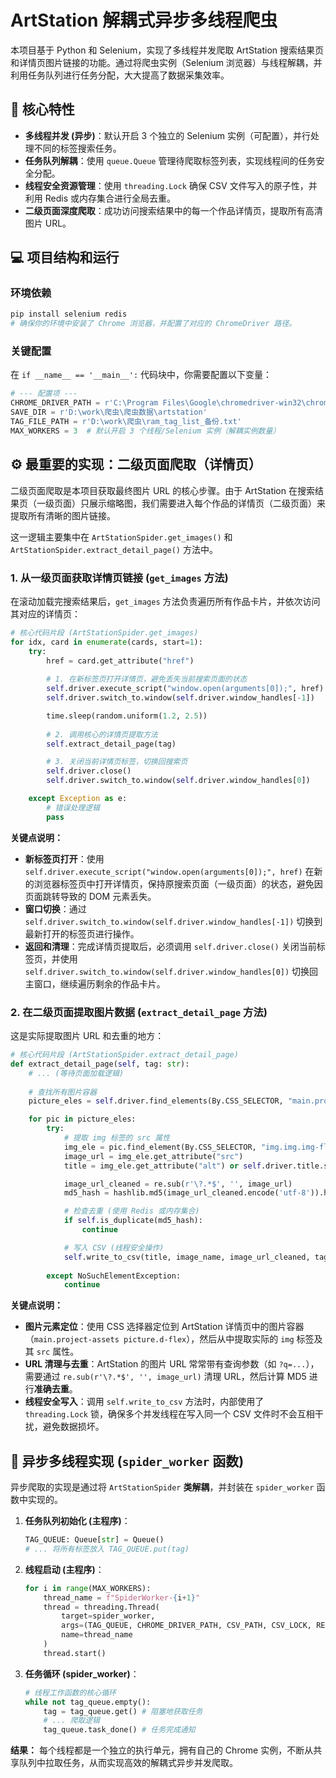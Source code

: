 
# ArtStation 解耦式异步多线程爬虫

本项目基于 Python 和 Selenium，实现了多线程并发爬取 ArtStation 搜索结果页和详情页图片链接的功能。通过将爬虫实例（Selenium 浏览器）与线程解耦，并利用任务队列进行任务分配，大大提高了数据采集效率。

## 🚀 核心特性

  * **多线程并发 (异步)**：默认开启 3 个独立的 Selenium 实例（可配置），并行处理不同的标签搜索任务。
  * **任务队列解耦**：使用 `queue.Queue` 管理待爬取标签列表，实现线程间的任务安全分配。
  * **线程安全资源管理**：使用 `threading.Lock` 确保 CSV 文件写入的原子性，并利用 Redis 或内存集合进行全局去重。
  * **二级页面深度爬取**：成功访问搜索结果中的每一个作品详情页，提取所有高清图片 URL。

## 💻 项目结构和运行

### 环境依赖

```bash
pip install selenium redis
# 确保你的环境中安装了 Chrome 浏览器，并配置了对应的 ChromeDriver 路径。
```

### 关键配置

在 `if __name__ == '__main__':` 代码块中，你需要配置以下变量：

```python
# --- 配置项 ---
CHROME_DRIVER_PATH = r'C:\Program Files\Google\chromedriver-win32\chromedriver.exe' # 你的 Chrome Driver 路径
SAVE_DIR = r'D:\work\爬虫\爬虫数据\artstation'
TAG_FILE_PATH = r'D:\work\爬虫\ram_tag_list_备份.txt'
MAX_WORKERS = 3  # 默认开启 3 个线程/Selenium 实例（解耦实例数量）
```

## ⚙️ 最重要的实现：二级页面爬取（详情页）

二级页面爬取是本项目获取最终图片 URL 的核心步骤。由于 ArtStation 在搜索结果页（一级页面）只展示缩略图，我们需要进入每个作品的详情页（二级页面）来提取所有清晰的图片链接。

这一逻辑主要集中在 `ArtStationSpider.get_images()` 和 `ArtStationSpider.extract_detail_page()` 方法中。

### 1\. 从一级页面获取详情页链接 (`get_images` 方法)

在滚动加载完搜索结果后，`get_images` 方法负责遍历所有作品卡片，并依次访问其对应的详情页：

```python
# 核心代码片段 (ArtStationSpider.get_images)
for idx, card in enumerate(cards, start=1):
    try:
        href = card.get_attribute("href")
        
        # 1. 在新标签页打开详情页，避免丢失当前搜索页面的状态
        self.driver.execute_script("window.open(arguments[0]);", href)
        self.driver.switch_to.window(self.driver.window_handles[-1])

        time.sleep(random.uniform(1.2, 2.5))
        
        # 2. 调用核心的详情页提取方法
        self.extract_detail_page(tag) 

        # 3. 关闭当前详情页标签，切换回搜索页
        self.driver.close()
        self.driver.switch_to.window(self.driver.window_handles[0])

    except Exception as e:
        # 错误处理逻辑
        pass
```

**关键点说明：**

  * **新标签页打开**：使用 `self.driver.execute_script("window.open(arguments[0]);", href)` 在新的浏览器标签页中打开详情页，保持原搜索页面（一级页面）的状态，避免因页面跳转导致的 DOM 元素丢失。
  * **窗口切换**：通过 `self.driver.switch_to.window(self.driver.window_handles[-1])` 切换到最新打开的标签页进行操作。
  * **返回和清理**：完成详情页提取后，必须调用 `self.driver.close()` 关闭当前标签页，并使用 `self.driver.switch_to.window(self.driver.window_handles[0])` 切换回主窗口，继续遍历剩余的作品卡片。

### 2\. 在二级页面提取图片数据 (`extract_detail_page` 方法)

这是实际提取图片 URL 和去重的地方：

```python
# 核心代码片段 (ArtStationSpider.extract_detail_page)
def extract_detail_page(self, tag: str):
    # ... (等待页面加载逻辑)
    
    # 查找所有图片容器
    picture_eles = self.driver.find_elements(By.CSS_SELECTOR, "main.project-assets picture.d-flex")

    for pic in picture_eles:
        try:
            # 提取 img 标签的 src 属性
            img_ele = pic.find_element(By.CSS_SELECTOR, "img.img.img-fluid.block-center.img-fit")
            image_url = img_ele.get_attribute("src")
            title = img_ele.get_attribute("alt") or self.driver.title.split(' - ')[0]

            image_url_cleaned = re.sub(r'\?.*$', '', image_url)
            md5_hash = hashlib.md5(image_url_cleaned.encode('utf-8')).hexdigest()

            # 检查去重 (使用 Redis 或内存集合)
            if self.is_duplicate(md5_hash):
                continue

            # 写入 CSV (线程安全操作)
            self.write_to_csv(title, image_name, image_url_cleaned, tag)
            
        except NoSuchElementException:
            continue
```

**关键点说明：**

  * **图片元素定位**：使用 CSS 选择器定位到 ArtStation 详情页中的图片容器（`main.project-assets picture.d-flex`），然后从中提取实际的 `img` 标签及其 `src` 属性。
  * **URL 清理与去重**：ArtStation 的图片 URL 常常带有查询参数（如 `?q=...`），需要通过 `re.sub(r'\?.*$', '', image_url)` 清理 URL，然后计算 MD5 进行**准确去重**。
  * **线程安全写入**：调用 `self.write_to_csv` 方法时，内部使用了 `threading.Lock` 锁，确保多个并发线程在写入同一个 CSV 文件时不会互相干扰，避免数据损坏。

## 🧵 异步多线程实现 (`spider_worker` 函数)

异步爬取的实现是通过将 `ArtStationSpider` **类解耦**，并封装在 `spider_worker` 函数中实现的。

1.  **任务队列初始化 (主程序)**：

    ```python
    TAG_QUEUE: Queue[str] = Queue()
    # ... 将所有标签放入 TAG_QUEUE.put(tag)
    ```

2.  **线程启动 (主程序)**：

    ```python
    for i in range(MAX_WORKERS):
        thread_name = f"SpiderWorker-{i+1}"
        thread = threading.Thread(
            target=spider_worker,
            args=(TAG_QUEUE, CHROME_DRIVER_PATH, CSV_PATH, CSV_LOCK, REDIS_CONN),
            name=thread_name
        )
        thread.start()
    ```

3.  **任务循环 (spider\_worker)**：

    ```python
    # 线程工作函数的核心循环
    while not tag_queue.empty():
        tag = tag_queue.get() # 阻塞地获取任务
        # ... 爬取逻辑
        tag_queue.task_done() # 任务完成通知
    ```

**结果：** 每个线程都是一个独立的执行单元，拥有自己的 Chrome 实例，不断从共享队列中拉取任务，从而实现高效的解耦式异步并发爬取。